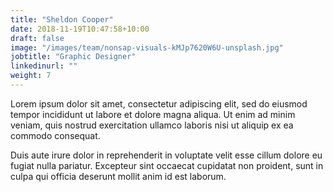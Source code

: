 ```yaml
---
title: "Sheldon Cooper"
date: 2018-11-19T10:47:58+10:00
draft: false
image: "/images/team/nonsap-visuals-kMJp7620W6U-unsplash.jpg"
jobtitle: "Graphic Designer"
linkedinurl: ""
weight: 7
---
```


Lorem ipsum dolor sit amet, consectetur adipiscing elit, sed do eiusmod tempor incididunt ut labore et dolore magna aliqua. Ut enim ad minim veniam, quis nostrud exercitation ullamco laboris nisi ut aliquip ex ea commodo consequat.

Duis aute irure dolor in reprehenderit in voluptate velit esse cillum dolore eu fugiat nulla pariatur. Excepteur sint occaecat cupidatat non proident, sunt in culpa qui officia deserunt mollit anim id est laborum.
